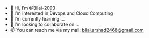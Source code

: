 - 👋 Hi, I’m @Bilal-2000
- 👀 I’m interested in Devops and Cloud Computing
- 🌱 I’m currently learning ...
- 💞️ I’m looking to collaborate on ...
- 📫 You can reach me via my mail: bilal.arshad2468@gmail.com

<!---
Bilal-2000/Bilal-2000 is a ✨ special ✨ repository because its `README.md` (this file) appears on your GitHub profile.
You can click the Preview link to take a look at your changes.
--->
